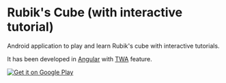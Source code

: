 # Rubik's Cube (with interactive tutorial)

Android application to play and learn Rubik's cube with interactive tutorials.

It has been developed in [Angular](https://angular.io/) with [TWA](https://developers.google.com/web/android/trusted-web-activity) feature.

[![Get it on Google Play](https://play.google.com/intl/en_us/badges/static/images/badges/en_badge_web_generic.png)](https://play.google.com/store/apps/details?id=app.web.rubiks3.twa&pcampaignid=pcampaignidMKT-Other-global-all-co-prtnr-py-PartBadge-Mar2515-1)
